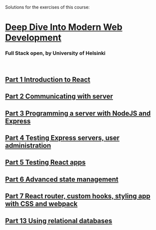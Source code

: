 Solutions for the exercises of this course:
# [Deep Dive Into Modern Web Development](https://fullstackopen.com/en/)
### Full Stack open, by University of Helsinki

&nbsp;&nbsp;

## [Part 1 Introduction to React](https://fullstackopen.com/en/part1)
## [Part 2 Communicating with server](https://fullstackopen.com/en/part2)
## [Part 3 Programming a server with NodeJS and Express](https://fullstackopen.com/en/part3)
## [Part 4 Testing Express servers, user administration](https://fullstackopen.com/en/part4)
## [Part 5 Testing React apps](https://fullstackopen.com/en/part5)
## [Part 6 Advanced state management](https://fullstackopen.com/en/part6)
## [Part 7 React router, custom hooks, styling app with CSS and webpack](https://fullstackopen.com/en/part7)
## [Part 13 Using relational databases](https://fullstackopen.com/en/part13)

